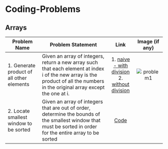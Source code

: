 # Coding-Problems

## Arrays

| Problem Name                           	| Problem Statement                                                                                                                                                               	|                                                                                                          Link                                                                                                         	|                                                   Image (if any)                                                   	|
|----------------------------------------	|---------------------------------------------------------------------------------------------------------------------------------------------------------------------------------	|:---------------------------------------------------------------------------------------------------------------------------------------------------------------------------------------------------------------------:	|:------------------------------------------------------------------------------------------------------------------:	|
| 1. Generate product of all other elements 	| Given an array of integers, return a new array such that each element at index i of the new array is the  product of all the numbers in the original array except the one at i. 	| 1. [naive - with division](https://github.com/desrant/coding-problems/blob/main/arrays/problem1naive.cpp) <br /> 2. [without division](https://github.com/desrant/coding-problems/blob/main/arrays/problem1.cpp) 	| ![problem1](https://user-images.githubusercontent.com/61150756/155000098-c1c93533-1cf4-4d39-a560-9b885c93d0aa.png) 	|
| 2. Locate smallest window to be sorted 	| Given an array of integers that are out of order, determine the bounds of the smallest window that must be sorted in order for the entire array to be sorted 	| [Code](https://github.com/desrant/coding-problems/blob/main/arrays/problem2.cpp)  	|  	|

